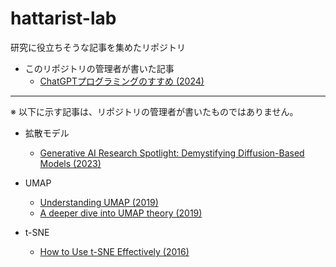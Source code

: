 # hattarist-lab

研究に役立ちそうな記事を集めたリポジトリ

- このリポジトリの管理者が書いた記事
    - [ChatGPTプログラミングのすすめ (2024)](https://zenn.dev/nobucshirai/articles/chatgpt_programming)

* * *

※ 以下に示す記事は、リポジトリの管理者が書いたものではありません。

- 拡散モデル
    - [Generative AI Research Spotlight: Demystifying Diffusion-Based Models (2023)](https://developer.nvidia.com/blog/generative-ai-research-spotlight-demystifying-diffusion-based-models/)

- UMAP
    - [Understanding UMAP (2019)](https://pair-code.github.io/understanding-umap/)
    - [A deeper dive into UMAP theory (2019)](https://pair-code.github.io/understanding-umap/supplement.html)
- t-SNE
    - [How to Use t-SNE Effectively (2016)](https://distill.pub/2016/misread-tsne/)
